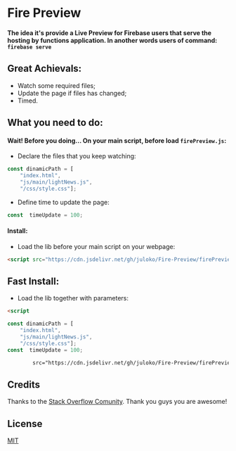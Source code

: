 # Fire Preview
#### The idea it's provide a Live Preview for Firebase users that serve the hosting by functions application. In another words users of command: `firebase serve`
 
 
## Great Achievals:
-  Watch some required files;
-  Update the page if files has changed;
-  Timed.

## What you need to do:
#### Wait! Before you doing... On your main script, before load `firePreview.js`:

-  Declare the files that you keep watching:
```js
const dinamicPath = [
    "index.html",
    "js/main/lightNews.js",
    "/css/style.css"];
```

-  Define time to update the page:
```js
const  timeUpdate = 100;
```

#### Install:
-  Load the lib before your main script on your webpage:
```html
<script src="https://cdn.jsdelivr.net/gh/juloko/Fire-Preview/firePreview.js"></script>

```
## Fast Install:
-  Load the lib together with parameters:
```html
<script
``` 
```js
const dinamicPath = [
    "index.html",
    "js/main/lightNews.js",
    "/css/style.css"];
const  timeUpdate = 100;
```
```html
        src="https://cdn.jsdelivr.net/gh/juloko/Fire-Preview/firePreview.js"></script>
```


## Credits

Thanks to the  [Stack Overflow Comunity](http://stackoverflow.com/).
Thank you guys you are awesome!


 ## License

[MIT](LICENSE)
